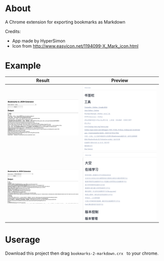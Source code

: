 # About
A Chrome extension for exporting bookmarks as Markdown

Credits:

- App made by HyperSimon
- Icon from http://www.easyicon.net/1194099-X_Mark_icon.html



# Example
|     Result    |     Preview   | 
| ------------- |:-------------:| 
| ![](https://github.com/HyperSimon/bookmarks-2-markdown/blob/master/screenshot/result1.png?raw=true) | ![](https://github.com/HyperSimon/bookmarks-2-markdown/blob/master/screenshot/result1-preview.png?raw=true)| 
| ![](https://github.com/HyperSimon/bookmarks-2-markdown/blob/master/screenshot/result2.png?raw=true) | ![](https://github.com/HyperSimon/bookmarks-2-markdown/blob/master/screenshot/result2-preview.png?raw=true)|  


# Userage
Download this project then drag `bookmarks-2-markdown.crx ` to your chrome.
